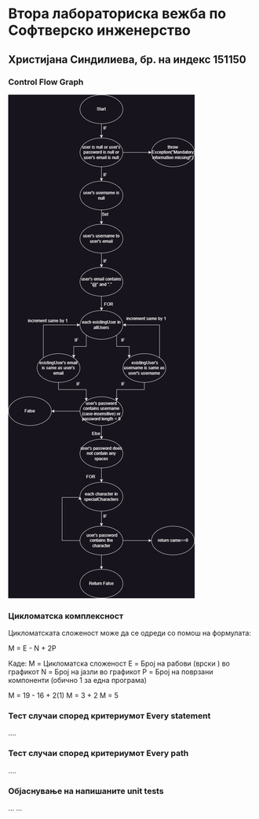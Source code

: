 # Втора лабораториска вежба по Софтверско инженерство

## Христијана Синдилиева, бр. на индекс 151150

###  Control Flow Graph

![Фотографија од control flow graph-ot](./cf-graph.png)

### Цикломатска комплексност

Цикломатската сложеност може да се одреди со помош на формулата:

M = E - N + 2P

Каде:
M = Цикломатска сложеност
E = Број на рабови (врски ) во графикот
N = Број на јазли во графикот
P = Број на поврзани компоненти (обично 1 за една програма)

M = 19 - 16 + 2(1)
М = 3 + 2
М = 5

### Тест случаи според критериумот  Every statement 

....

### Тест случаи според критериумот Every path

.... 

### Објаснување на напишаните unit tests

...
...